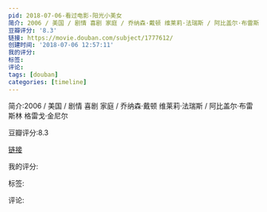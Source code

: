 ```yaml
---
pid: 2018-07-06-看过电影-阳光小美女
简介: 2006 / 美国 / 剧情 喜剧 家庭 / 乔纳森·戴顿 维莱莉·法瑞斯 / 阿比盖尔·布雷斯林 格雷戈·金尼尔
豆瓣评分: '8.3'
链接: https://movie.douban.com/subject/1777612/
创建时间: '2018-07-06 12:57:11'
我的评分:
标签:
评论:
tags: [douban]
categories: [timeline]
---
```

简介:2006 / 美国 / 剧情 喜剧 家庭 / 乔纳森·戴顿 维莱莉·法瑞斯 / 阿比盖尔·布雷斯林 格雷戈·金尼尔

豆瓣评分:8.3

[链接](https://movie.douban.com/subject/1777612/)

我的评分:

标签:

评论:

